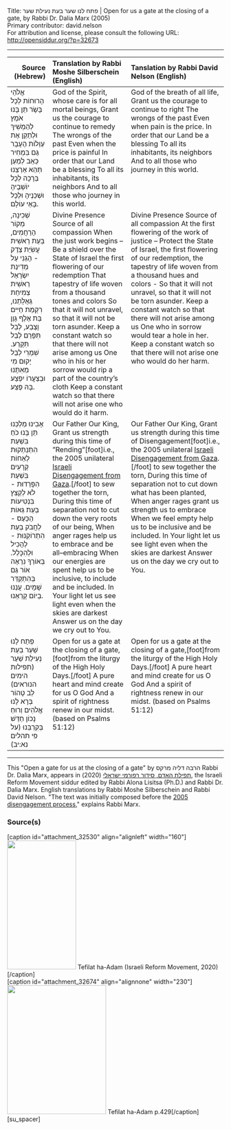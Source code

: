 <html>
<head></head>
<body>
Title: פתח לנו שער בעת נעילת שער | Open for us a gate at the closing of a gate, by Rabbi Dr. Dalia Marx (2005)<br />
Primary contributor: david.nelson<br />
For attribution and license, please consult the following URL: <a href="http://opensiddur.org/?p=32673">http://opensiddur.org/?p=32673</a>
<p />
<hr />

<table style="margin-left: auto;margin-right: auto;" class="draggable">
<thead><tr><th id="x" style="text-align: right;">Source (Hebrew)</th><th style="text-align: left;">Translation by Rabbi Moshe Silberschein (English)</th><th style="text-align: left;">Tanslation by Rabbi David Nelson (English)</th></tr></thead>
<tbody>
<tr><td style="vertical-align:top;">
<div class="liturgy"><span lang="he">
אֱלֹהֵי הָרוּחוֹת לְכָל בָּשָׂר
תֵּן בָּנוּ אֹמֶץ
לְהַמְשִׁיךְ וּלְתַקֵּן
אֶת עַוְלוֹת הֶעָבָר
גַּם בִּמְחִיר כְּאֵב
לְמַעַן תְּהֵא אַרְצֵנוּ בְּרָכָה
לְכָל יוֹשְׁבֶיהָ וּשְׁכֵנֶיהָ
וּלְכָל בָּאֵי עוֹלָם.
</span></div></td>
 
<td style="vertical-align:top;">
<div class="english">
God of the Spirit, whose care is for all mortal beings,
Grant us the courage 
to continue to remedy
The wrongs of the past
Even when the price is painful
In order that our Land be a blessing
To all its inhabitants, its neighbors
And to all those who journey in this world.
</div></td>
 
<td style="vertical-align:top;">
<div class="english">
God of the breath of all life,
Grant us the courage 
to continue to right
The wrongs of the past
Even when pain is the price.
In order that our Land be a blessing
To all its inhabitants, its neighbors
And to all those who journey in this world.
</div></td></tr>


<tr><td style="vertical-align:top;">
<div class="liturgy"><span lang="he">
שְׁכִינָה, מְקוֹר הָרַחֲמִים,
בְּעֵת רֵאשִׁית עֲשִׂיַּת צֶדֶק -
הָגֵנִי עַל מְדִינַת יִשְׂרָאֵל
רֵאשִׁית צְמִיחַת גְּאֻלָּתֵנוּ,
רִקְמַת חַיִּים 
בַּת אֶלֶף גָּוֶן וָצֶבַע,
לְבַל תִּפָּרֵם 
לְבַל תִּקָּרַע.
שִׁמְרִי 
לְבַל יָקוּם מִי מֵאִתָּנוּ
וּבְצַעֲרוֹ 
יִפְצַע בָּהּ פֶּצַע.
</span></div></td>
 
<td style="vertical-align:top;">
<div class="english">
Divine Presence Source of all compassion
When the just work begins –
Be a shield over the State of Israel 
the first flowering of our redemption
That tapestry of life 
woven from a thousand tones and colors
So that it will not unravel, 
so that it will not be torn asunder.
Keep a constant watch 
so that there will not arise among us
One who in his or her sorrow 
would rip a part of the country’s cloth
Keep a constant watch so that there will not arise 
one who would do it harm.
</div></td>
 
<td style="vertical-align:top;">
<div class="english">
Divine Presence Source of all compassion
At the first flowering of the work of justice –
Protect the State of Israel,
the first flowering of our redemption,
the tapestry of life 
woven from a thousand hues and colors -
So that it will not unravel, 
so that it will not be torn asunder.
Keep a constant watch 
so that there will not arise among us
One who in sorrow 
would tear a hole in her.
Keep a constant watch so that there will not arise
one who would do her harm.
</div></td></tr>


<tr><td style="vertical-align:top;">
<div class="liturgy"><span lang="he">
אָבִינוּ מַלְכֵּנוּ
תֵּן בָּנוּ כֹחַ
בִּשְׁעַת הִתְנַתְּקוּת 
לְאַחוֹת קְרָעִים
בִּשְׁעַת הִפָּרְדוּת - 
לֹא לְקַצֵּץ בִּנְטִיעוֹת
בְּעֵת גְּאוֹת הַכַּעַס - 
לַחֲבֹק
בְּעֵת הִתְרוֹקְנוּת - 
לְהָכִיל וּלְהִכָּלֵל.
בְּאוֹרְךָ נִרְאֶה אוֹר 
גַּם בְּהִתְקַדֵּר שָׁמָיִם.
עֲנֵנוּ בְיוֹם קָרְאֵנוּ.
</span></div></td>
 
<td style="vertical-align:top;">
<div class="english">
Our Father Our King,
Grant us strength 
during this time of ”Rending”[foot]i.e., the 2005 unilateral <a href="https://en.wikipedia.org/wiki/Israeli_disengagement_from_Gaza">Israeli Disengagement from Gaza</a>.[/foot]
to sew together the torn,
During this time of separation
not to cut down the very roots of our being,
When anger rages 
help us to embrace and be all–embracing
When our energies are spent
help us to be inclusive, to include and be included.
In Your light let us see light 
even when the skies are darkest
Answer us on the day we cry out to You.
</div></td>
 
<td style="vertical-align:top;">
<div class="english">
Our Father Our King,
Grant us strength 
during this time of Disengagement[foot]i.e., the 2005 unilateral <a href="https://en.wikipedia.org/wiki/Israeli_disengagement_from_Gaza">Israeli Disengagement from Gaza</a>.[/foot]
to sew together the torn,
During this time of separation
not to cut down what has been planted,
When anger rages 
grant us strength us to embrace
When we feel empty
help us to be inclusive and be included.
In Your light let us see light 
even when the skies are darkest
Answer us on the day we cry out to You.
</div></td></tr>


<tr><td style="vertical-align:top;">
<div class="liturgy"><span lang="he">
פְּתַח לָנוּ שַׁעַר בְּעֵת נְעִילַת שַׁעַר <span class="citation">(תפילות הימים הנוראים)</span>
לֵב טָהוֹר בְּרָא לָנוּ אֱלֹהִים
וְרוּחַ נָכוֹן חַדֵּשׁ בְּקִרְבֵּנוּ <span class="citation">(על פי תהלים נא:יב)</span>
</span></div></td>
 
<td style="vertical-align:top;">
<div class="english">
Open for us a gate at the closing of a gate,[foot]from the liturgy of the High Holy Days.[/foot]
A pure heart and mind create for us O God
And a spirit of rightness renew in our midst. <span class="citation">(based on Psalms 51:12)</span>
</div></td>
 
<td style="vertical-align:top;">
<div class="english">
Open for us a gate at the closing of a gate,[foot]from the liturgy of the High Holy Days.[/foot]
A pure heart and mind create for us O God
And a spirit of rightness renew in our midst. <span class="citation">(based on Psalms 51:12)</span>
</div></td></tr>
</tbody></table>

<hr />

This "Open a gate for us at the closing of a gate" by הרבה דליה מרקס Rabbi Dr. Dalia Marx, appears in <a href="https://www.facebook.com/תפילת-האדם-סידור-רפורמי-ישראלי-101214578258569">תפילת האדם, סידור רפורמי ישראלי</a> (2020), the Israeli Reform Movement siddur edited by Rabbi Alona Lisitsa (Ph.D.) and Rabbi Dr. Dalia Marx. English translations by Rabbi Moshe Silberschein and Rabbi David Nelson. "The text was initially composed before the <a href="https://en.wikipedia.org/wiki/Israeli_disengagement_from_Gaza">2005 disengagement process</a>," explains Rabbi Marx.

<h3>Source(s)</h3>

<span style="float: right;">[caption id="attachment_32530" align="alignleft" width="160"]<a href="https://opensiddur.org/wp-content/uploads/2020/06/tefilat-ha-adam-Israeli-REform-Movement-2020.jpg" rel="lightbox"><img src="https://opensiddur.org/wp-content/uploads/2020/06/tefilat-ha-adam-Israeli-REform-Movement-2020-160x300.jpg" alt="" width="160" height="300" class="size-medium wp-image-32530" /></a> Tefilat ha-Adam (Israeli Reform Movement, 2020)[/caption]</span>  <span style="float: left;">[caption id="attachment_32674" align="alignnone" width="230"]<a href="https://opensiddur.org/wp-content/uploads/2020/06/Tefilat-ha-Adam-p.429.jpg"><img src="https://opensiddur.org/wp-content/uploads/2020/06/Tefilat-ha-Adam-p.429-230x300.jpg" alt="" width="230" height="300" class="size-medium wp-image-32674" /></a> Tefilat ha-Adam p.429[/caption]</span>[su_spacer]
</body>
</html>
